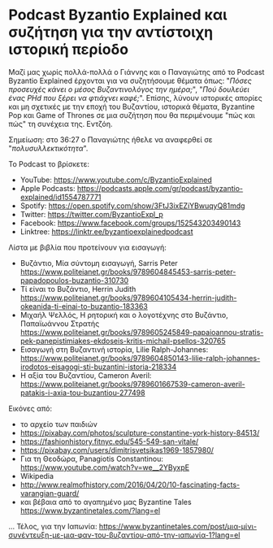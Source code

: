 # Podcast Byzantio Explained και συζήτηση για την αντίστοιχη ιστορική περίοδο

Μαζί μας χωρίς πολλά-πολλά ο Γιάννης και ο Παναγιώτης από το Podcast Byzantio Explained έρχονται για να συζητήσουμε θέματα όπως: "*Πόσες προσευχές κάνει ο μέσος Βυζαντινολόγος την ημέρα;*", "*Πού δουλεύει ένας PHd που ξέρει να φτιάχνει καφέ;*". Επίσης, λύνουν ιστορικές απορίες και μη σχετικές με την εποχή του Βυζαντίου, ιστορικά θέματα, Byzantine Pop και Game of Thrones σε μια συζήτηση που θα περιμένουμε "πώς και πώς" τη συνέχεια της. Εντζόη.

Σημείωση: στο 36:27 ο Παναγιώτης ήθελε να αναφερθεί σε "*πολυσυλλεκτικότητα*".

Το Podcast το βρίσκετε:

* YouTube: <https://www.youtube.com/c/ByzantioExplained>
* Apple Podcasts: <https://podcasts.apple.com/gr/podcast/byzantio-explained/id1554787771>
* Spotify: <https://open.spotify.com/show/3FtJ3ixEZiYBwuqyQ81mdg>
* Twitter: <https://twitter.com/ByzantioExpl_p>
* Facebook: <https://www.facebook.com/groups/152543203490143>
* Linktree: <https://linktr.ee/byzantioexplainedpodcast>

Λίστα με βιβλία που προτείνουν για εισαγωγή:

* Βυζάντιο, Μία σύντομη εισαγωγή, Sarris Peter <https://www.politeianet.gr/books/9789604845453-sarris-peter-papadopoulos-buzantio-310730>
* Τί είναι το Βυζάντιο, Herrin Judith <https://www.politeianet.gr/books/9789604105434-herrin-judith-okeanida-ti-einai-to-buzantio-183363>
* Μιχαήλ Ψελλός, Η ρητορική και ο λογοτέχνης στο Βυζάντιο, Παπαϊωάννου Στρατής <https://www.politeianet.gr/books/9789605245849-papaioannou-stratis-pek-panepistimiakes-ekdoseis-kritis-michail-psellos-320765>
* Εισαγωγή στη Βυζαντινή ιστορία, Lilie Ralph-Johannes: <https://www.politeianet.gr/books/9789604850143-lilie-ralph-johannes-irodotos-eisagogi-sti-buzantini-istoria-218334>
* Η αξία του Βυζαντίου, Cameron Averil: <https://www.politeianet.gr/books/9789601667539-cameron-averil-patakis-i-axia-tou-buzantiou-277498>

Εικόνες από:

* το αρχείο των παιδιών
* <https://pixabay.com/photos/sculpture-constantine-york-history-84513/>
* <https://fashionhistory.fitnyc.edu/545-549-san-vitale/>
* <https://pixabay.com/users/dimitrisvetsikas1969-1857980/>
* Για τη Θεοδώρα, Panagiotis Constantinou: <https://www.youtube.com/watch?v=we__2YByxpE>
* Wikipedia
* <http://www.realmofhistory.com/2016/04/20/10-fascinating-facts-varangian-guard/>
* και βέβαια από το αγαπημένο μας Byzantine Tales <https://www.byzantinetales.com/?lang=el>

... Τέλος, για την Ιαπωνία: <https://www.byzantinetales.com/post/μια-μίνι-συνέντευξη-με-μια-φαν-του-βυζαντίου-από-την-ιαπωνία-1?lang=el>

